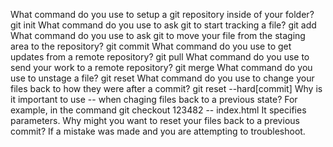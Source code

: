 What command do you use to setup a git repository inside of your folder? 
git init
What command do you use to ask git to start tracking a file?
git add
What command do you use to ask git to move your file from the staging area to the repository?
git commit
What command do you use to get updates from a remote repository?
git pull
What command do you use to send your work to a remote repository?
git merge
What command do you use to unstage a file?
git reset
What command do you use to change your files back to how they were after a commit?
git reset --hard[commit]
Why is it important to use -- when chaging files back to a previous state? For example, in the command git checkout 123482 -- index.html
It specifies parameters.
Why might you want to reset your files back to a previous commit?
If a mistake was made and you are attempting to troubleshoot.